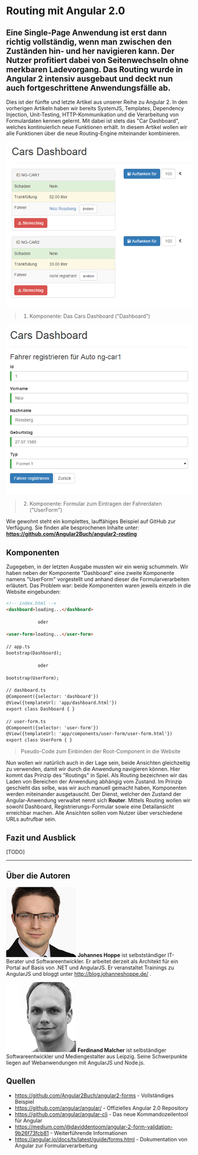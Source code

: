 # Routing mit Angular 2.0

## Eine Single-Page Anwendung ist erst dann richtig vollständig, wenn man zwischen den Zuständen hin- und her navigieren kann. Der Nutzer profitiert dabei von Seitenwechseln ohne merkbaren Ladevorgang. Das Routing wurde in Angular 2 intensiv ausgebaut und deckt nun auch fortgeschrittene Anwendungsfälle ab.

Dies ist der fünfte und letzte Artikel aus unserer Reihe zu Angular 2.
In den vorherigen Artikeln haben wir bereits SystemJS, Templates, Dependency Injection, Unit-Testing, HTTP-Kommunikation und die Verarbeitung von Formulardaten kennen gelernt.
Mit dabei ist stets das "Car Dashboard", welches kontinuierlich neue Funktionen erhält.
In diesem Artikel wollen wir alle Funktionen über die neue Routing-Engine miteinander kombinieren.


![Screenshot](images/screenshot_dashboard.png)
> 1. Komponente: Das Cars Dashboard ("Dashboard")

![Screenshot](images/screenshot_user-form.png)
> 2. Komponente: Formular zum Eintragen der Fahrerdaten ("UserForm")

Wie gewohnt steht ein komplettes, lauffähiges Beispiel auf GitHub zur Verfügung. Sie finden alle besprochenen Inhalte unter: __https://github.com/Angular2Buch/angular2-routing__

## Komponenten 

Zugegeben, in der letzten Ausgabe mussten wir ein wenig schummeln. Wir haben neben der Komponente "Dashboard" eine zweite Komponente namens "UserForm" vorgestellt und anhand dieser die Formularverarbeiten erläutert. Das Problem war: beide Komponenten waren jeweils einzeln in die Website eingebunden:

```html
<!-- index.html -->
<dashboard>loading...</dashboard>
            
            oder

<user-form>loading...</user-form>

// app.ts
bootstrap(Dashboard);

            oder

bootstrap(UserForm);

// dashboard.ts
@Component({selector: 'dashboard'})
@View({templateUrl: 'app/dashboard.html'})
export class Dashboard { }

// user-form.ts
@Component({selector: 'user-form'})
@View({templateUrl: 'app/components/user-form/user-form.html'})
export class UserForm { }
```
> Pseudo-Code zum Einbinden der Root-Component in die Website


Nun wollen wir natürlich auch in der Lage sein, beide Ansichten gleichzeitig zu verwenden, damit wir durch die Anwendung navigieren können. Hier kommt das Prinzip des "Routings" in Spiel. Als Routing bezeichnen wir das Laden von Bereichen der Anwendung abhängig vom Zustand. Im  Prinzip geschieht das selbe, was wir auch manuell gemacht haben, Komponenten werden miteinander ausgetauscht. Der Dienst, welcher den Zustand der Angular-Anwendung verwaltet nennt sich __Router__. Mittels Routing wollen wir sowohl Dashboard, Registrierungs-Formular sowie eine Detailansicht erreichbar machen. Alle Ansichten sollen vom Nutzer über verschiedene URLs aufrufbar sein.




## Fazit und Ausblick

[TODO]

<hr>

## Über die Autoren

![Johannes Hoppe](images/johannes-hoppe.png)
**Johannes Hoppe** ist selbstständiger IT-Berater und Softwareentwickler. Er arbeitet derzeit als Architekt für ein Portal auf Basis von .NET und AngularJS. Er veranstaltet Trainings zu AngularJS und bloggt unter http://blog.johanneshoppe.de/ .

![Ferdinand Malcher](images/ferdinand-malcher_mini.png)
**Ferdinand Malcher** ist selbständiger Softwareentwickler und Mediengestalter aus Leipzig.
Seine Schwerpunkte liegen auf Webanwendungen mit AngularJS und Node.js.


## Quellen
* https://github.com/Angular2Buch/angular2-forms - Vollständiges Beispiel
* https://github.com/angular/angular/ - Offizielles Angular 2.0 Repository
* https://github.com/angular/angular-cli - Das neue Kommandozeilentool für Angular
* https://medium.com/@daviddentoom/angular-2-form-validation-9b26f73fcb81 - Weiterführende Informationen
* https://angular.io/docs/ts/latest/guide/forms.html - Dokumentation von Angular zur Formularverarbeitung